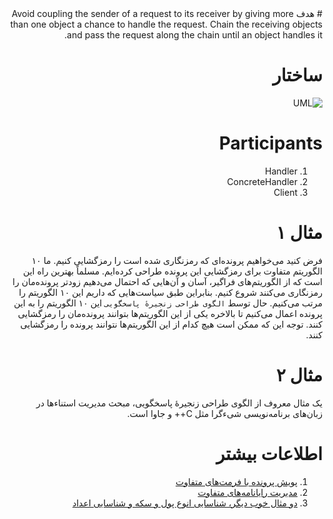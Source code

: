 <div dir="rtl">
# هدف
Avoid coupling the sender of a request to its receiver by giving more than one object a chance to handle the request. Chain the receiving objects and pass the request along the chain until an object handles it.

# ساختار
![UML](http://teddyma.cnblogs.com/images/cnblogs_com/teddyma/gof36.JPG)

# Participants
1. Handler
2. ConcreteHandler
3. Client

# مثال ۱
فرض کنید می‌خواهیم پرونده‌ای که رمزنگاری شده است را رمزگشایی کنیم. ما ۱۰ الگوریتم متفاوت برای رمزگشایی این پرونده طراحی کرده‌ایم. مسلماً بهترین راه این است که از الگوریتم‌های فراگیر، آسان و آن‌هایی که احتمال می‌دهیم زودتر پرونده‌مان را رمزنگاری می‌کنند شروع کنیم. بنابراین طبق سیاست‌هایی که داریم این ۱۰ الگوریتم را مرتب می‌کنیم. حال توسط `الگوی طراحی زنجیرهٔ پاسخگویی` این ۱۰ الگوریتم را به این پرونده اعمال می‌کنیم تا بالاخره یکی از این الگوریتم‌ها بتوانند پرونده‌مان را رمزگشایی کنند. توجه این که ممکن است هیچ کدام از این الگوریتم‌ها نتوانند پرونده را رمزگشایی کنند.

# مثال ۲
یک مثال معروف از الگوی طراحی زنجیرهٔ پاسخگویی، مبحث مدیریت استناء‌ها در زبان‌های برنامه‌نویسی شیء‌گرا مثل C++ و جاوا است.

# اطلاعات بیشتر
1. [پویش پرونده با فرمت‌های متفاوت](http://blog.sanaulla.info/2012/09/23/simple-example-to-illustrate-chain-of-responsibility-design-pattern/)
2. [مدیریت رایانامه‌های متفاوت](http://java.dzone.com/articles/design-patterns-uncovered-chain-of-responsibility)
3. [دو مثال خوب دیگر، شناسایی انوع پول و سکه و شناسایی اعداد](http://javapapers.com/design-patterns/chain-of-responsibility-design-pattern/)
